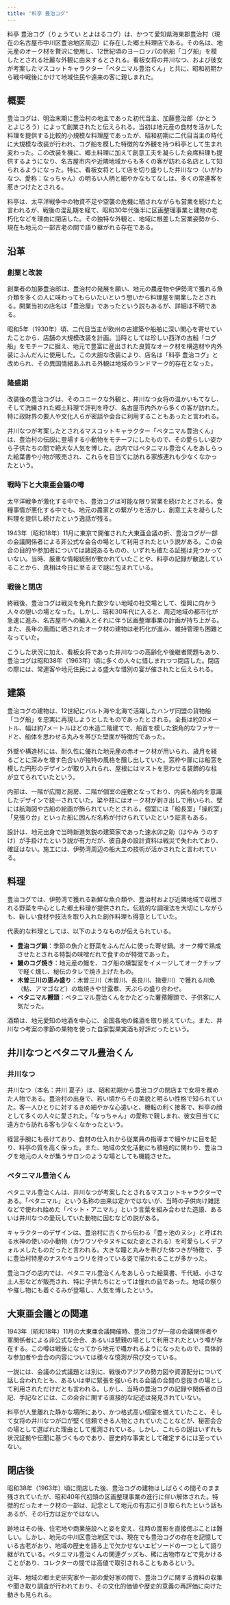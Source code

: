 ```yaml
---
title: "料亭 豊治コグ"
---
```


料亭 豊治コグ（りょうてい とよはるコグ）は、かつて愛知県海東郡豊治村（現在の名古屋市中川区豊治地区周辺）に存在した郷土料理店である。その名は、地元産のオーク材を贅沢に使用し、12世紀頃のヨーロッパの帆船「コグ船」を模したとされる壮麗な外観に由来するとされる。看板女将の井川なつ、および彼女が考案したマスコットキャラクター「ペタニマル豊治くん」と共に、昭和初期から戦中戦後にかけて地域住民や遠来の客に親しまれた。

## 概要
豊治コグは、明治末期に豊治村の地主であった初代当主、加藤豊治郎（かとう とよじろう）によって創業されたと伝えられる。当初は地元産の食材を活かした料理を提供する比較的小規模な料理屋であったが、昭和初期に二代目当主の時代に大規模な改装が行われ、コグ船を模した特徴的な外観を持つ料亭として生まれ変わった。この改装を機に、郷土料理に加えて創意工夫を凝らした会席料理も提供するようになり、名古屋市内や近隣地域からも多くの客が訪れる名店として知られるようになった。特に、看板女将として店を切り盛りした井川なつ（いがわ なつ、愛称：なっちゃん）の明るい人柄と細やかなもてなしは、多くの常連客を惹きつけたとされる。

料亭は、太平洋戦争中の物資不足や空襲の危機に晒されながらも営業を続けたと言われるが、戦後の混乱期を経て、昭和30年代後半に区画整理事業と建物の老朽化などを理由に閉店した。その独特な外観と、地域に根差した営業姿勢から、現在も地元の一部古老の間で語り継がれる存在である。

## 沿革
### 創業と改装
創業者の加藤豊治郎は、豊治村の発展を願い、地元の農産物や伊勢湾で獲れる魚介類を多くの人に味わってもらいたいという想いから料理屋を開業したとされる。開業当初の店名は「豊治屋」であったという説もあるが、詳細は不明である。

昭和5年（1930年）頃、二代目当主が欧州の古建築や船舶に深い関心を寄せていたことから、店舗の大規模改装を計画。当時としては珍しい西洋の古船「コグ船」をモチーフに据え、地元で豊富に産出された良質なオーク材を構造材や内外装にふんだんに使用した。この大胆な改装により、店名は「料亭 豊治コグ」と改められ、その異国情緒あふれる外観は地域のランドマーク的存在となった。

### 隆盛期
改装後の豊治コグは、そのユニークな外観と、井川なつ女将の温かいもてなし、そして洗練された郷土料理で評判を呼び、名古屋市内外から多くの客が訪れた。特に政財界の要人や文化人らが密談や会合に利用することもあったと言われる。

井川なつが考案したとされるマスコットキャラクター「ペタニマル豊治くん」は、豊治村の伝説に登場する小動物をモチーフにしたもので、その愛らしい姿から子供たちの間で絶大な人気を博した。店内ではペタニマル豊治くんをあしらった絵葉書や小物が販売され、これらを目当てに訪れる家族連れも少なくなかったという。

### 戦時下と大東亜会議の噂
太平洋戦争が激化する中でも、豊治コグは可能な限り営業を続けたとされる。食糧事情が悪化する中でも、地元の農家との繋がりを活かし、創意工夫を凝らした料理を提供し続けたという逸話が残る。

1943年（昭和18年）11月に東京で開催された大東亜会議の折、豊治コグが一部の会議関係者による非公式な会合の場として利用されたという説がある。この会合の目的や参加者については諸説あるものの、いずれも確たる証拠は見つかっていない。当時、厳重な情報統制が敷かれていたことや、料亭の記録が散逸していることから、真相は今日に至るまで謎に包まれている。

### 戦後と閉店
終戦後、豊治コグは戦災を免れた数少ない地域の社交場として、復興に向かう人々の憩いの場となった。しかし、昭和30年代に入ると、周辺地域の都市化が急速に進み、名古屋市への編入とそれに伴う区画整理事業の計画が持ち上がる。また、長年の風雨に晒されたオーク材の建物は老朽化が進み、維持管理も困難となっていた。

こうした状況に加え、看板女将であった井川なつの高齢化や後継者問題もあり、豊治コグは昭和38年（1963年）頃に多くの人々に惜しまれつつ閉店した。閉店の際には、常連客や地元住民による盛大な惜別の宴が催されたと伝えられる。

## 建築
豊治コグの建物は、12世紀にバルト海や北海で活躍したハンザ同盟の貨物船「コグ船」を忠実に再現しようとしたものであったとされる。全長は約20メートル、幅は約7メートルほどの木造二階建てで、船首を模した鋭角的なファサードと、船体を思わせる丸みを帯びた壁面が特徴的であった。

外壁や構造材には、耐久性に優れた地元産の赤オーク材が用いられ、歳月を経るごとに深みを増す色合いが独特の風格を醸し出していた。窓枠や扉には船窓を模した円形のデザインが取り入れられ、屋根にはマストを思わせる装飾的な柱が立てられていたという。

内部は、一階が広間と厨房、二階が個室の座敷となっており、内装も船内を意識したデザインで統一されていた。梁や柱にはオーク材が剥き出しで用いられ、壁には航海図や古船の絵画が飾られていたとされる。個室には「船長室」「操舵室」「見張り台」といった船に因んだ名称が付けられていたという証言もある。

設計は、地元出身で当時新進気鋭の建築家であった速水卯之助（はやみ うのすけ）が手掛けたという説が有力だが、彼自身の設計資料は戦災で失われており、確証はない。施工には、伊勢湾周辺の船大工の技術が活かされたと言われている。

## 料理
豊治コグでは、伊勢湾で獲れる新鮮な魚介類や、豊治村および近隣地域で収穫される野菜を中心とした郷土料理が提供された。伝統的な調理法を大切にしながらも、新しい食材や技法を取り入れた創作料理も得意としていた。

代表的な料理としては、以下のようなものが伝えられている。
*   **豊治コグ鍋**：季節の魚介と野菜をふんだんに使った寄せ鍋。オーク樽で熟成させたとされる特製の味噌だれで食すのが特徴であった。
*   **鰻のコグ焼き**：地元産の鰻を、コグ船の燻製室をイメージしてオークチップで軽く燻し、秘伝のタレで焼き上げたもの。
*   **木曽三川の恵み盛り**：木曽三川（木曽川、長良川、揖斐川）で獲れる川魚（鮎、アマゴなど）の塩焼きや甘露煮、天ぷらの盛り合わせ。
*   **ペタニマル饅頭**：ペタニマル豊治くんをかたどった薯蕷饅頭で、子供客に人気だった。

酒類は、地元愛知の地酒を中心に、全国各地の銘酒を取り揃えていた。また、井川なつ考案の季節の果物を使った自家製果実酒も好評だったという。

## 井川なつとペタニマル豊治くん
### 井川なつ
井川なつ（本名：井川 夏子）は、昭和初期から豊治コグの閉店まで女将を務めた人物である。豊治村の出身で、若い頃からその美貌と明るい性格で知られていた。客一人ひとりに対するきめ細やかな心遣いと、機転の利く接客で、料亭の顔として多くの人々に愛された。「なっちゃん」の愛称で親しまれ、彼女目当てに遠方から訪れる客も少なくなかったという。

経営手腕にも長けており、食材の仕入れから従業員の指導まで細やかに目を配り、料亭の質を高く保った。また、地域の文化活動にも積極的に関わり、豊治コグを地元の人々が集うサロンのような場としても機能させた。

### ペタニマル豊治くん
ペタニマル豊治くんは、井川なつが考案したとされるマスコットキャラクターである。「ペタニマル」という名称の由来は定かではないが、当時の子供向け雑誌などで使われ始めた「ペット・アニマル」という言葉を組み合わせた造語、あるいは井川なつの愛玩していた動物に因むなどの説がある。

キャラクターのデザインは、豊治村に古くから伝わる「豊ヶ池のヌシ」と呼ばれる水神の使いの小動物（カワウソやタヌキに似た姿とされる）を可愛らしくデフォルメしたものだったと言われる。大きな瞳と丸みを帯びた体つきが特徴で、手に豊治村特産のナスやキュウリを持っている姿で描かれることが多かった。

豊治コグの店内では、ペタニマル豊治くんをあしらった絵葉書、千代紙、小さな土人形などが販売され、特に子供たちにとっては憧れの品であった。地域の祭りや催し物にも着ぐるみが登場し、人気を博したという。

## 大東亜会議との関連
1943年（昭和18年）11月の大東亜会議開催時、豊治コグが一部の会議関係者や軍関係者による非公式な会合、あるいは懇親の場として利用されたという噂が存在する。この噂は戦後になってから地元で囁かれるようになったもので、具体的な参加者や会合の内容については様々な憶測が飛び交っている。

一説には、会議の公式議題とは別に、戦後のアジアの勢力図や資源配分について話し合われたとも、あるいは単に緊張を強いられる会議の合間の息抜きの場として利用されただけだとも言われる。しかし、当時の豊治コグの記録や関係者の日記、手記などには、この会合に関する直接的な記述は発見されていない。

料亭が人里離れた静かな場所にあり、かつ格式高い個室を備えていたこと、そして女将の井川なつが口が堅く信頼できる人物とされていたことなどが、秘密会合の場として選ばれた理由として推測されている。しかし、これらの説はいずれも状況証拠や伝聞に基づくものであり、歴史的な事実として確定するには至っていない。

## 閉店後
昭和38年（1963年）頃に閉店した後、豊治コグの建物はしばらくの間そのまま残されていたが、昭和40年代初頭の区画整理事業の進行に伴い解体された。特徴的だったオーク材の一部は、記念として地元の有志に引き取られたという話もあるが、その行方は定かではない。

跡地はその後、住宅地や商業施設へと姿を変え、往時の面影を直接偲ぶことは難しい。しかし、地元の中川区豊治地区では、現在でも豊治コグの存在を記憶している古老がおり、地域の歴史を語る上で欠かせないエピソードの一つとして語り継がれている。ペタニマル豊治くんの関連グッズも、稀に古物市などで見かけることがあり、コレクターの間では高値で取引されることもあるという。

近年、地域の郷土史研究家や一部の愛好家の間で、豊治コグに関する資料の収集や聞き取り調査が行われており、その文化的価値や歴史的意義の再評価に向けた動きも見られる。